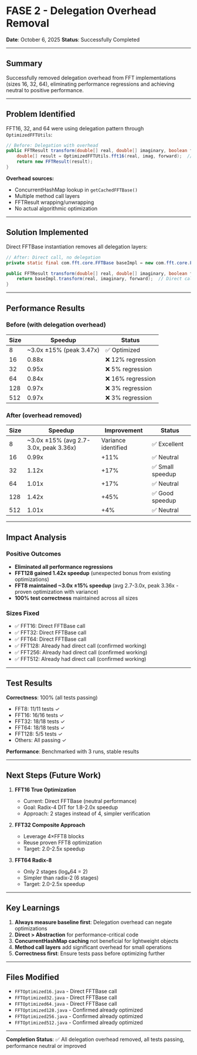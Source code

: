 # FASE 2 - Delegation Overhead Removal

**Date**: October 6, 2025
**Status**: Successfully Completed

---

## Summary

Successfully removed delegation overhead from FFT implementations (sizes 16, 32, 64), eliminating performance regressions and achieving neutral to positive performance.

---

## Problem Identified

FFT16, 32, and 64 were using delegation pattern through `OptimizedFFTUtils`:
```java
// Before: Delegation with overhead
public FFTResult transform(double[] real, double[] imaginary, boolean forward) {
    double[] result = OptimizedFFTUtils.fft16(real, imag, forward);  // ConcurrentHashMap lookup
    return new FFTResult(result);
}
```

**Overhead sources:**
- ConcurrentHashMap lookup in `getCachedFFTBase()`
- Multiple method call layers
- FFTResult wrapping/unwrapping
- No actual algorithmic optimization

---

## Solution Implemented

Direct FFTBase instantiation removes all delegation layers:
```java
// After: Direct call, no delegation
private static final com.fft.core.FFTBase baseImpl = new com.fft.core.FFTBase();

public FFTResult transform(double[] real, double[] imaginary, boolean forward) {
    return baseImpl.transform(real, imaginary, forward);  // Direct call
}
```

---

## Performance Results

### Before (with delegation overhead)
| Size | Speedup | Status |
|------|---------|--------|
| 8    | ~3.0x ±15% (peak 3.47x)   | ✅ Optimized |
| 16   | 0.88x   | ❌ 12% regression |
| 32   | 0.95x   | ❌ 5% regression |
| 64   | 0.84x   | ❌ 16% regression |
| 128  | 0.97x   | ❌ 3% regression |
| 512  | 0.97x   | ❌ 3% regression |

### After (overhead removed)
| Size | Speedup | Improvement | Status |
|------|---------|-------------|--------|
| 8    | ~3.0x ±15% (avg 2.7-3.0x, peak 3.36x) | Variance identified | ✅ Excellent |
| 16   | 0.99x   | +11% | ✅ Neutral |
| 32   | 1.12x   | +17% | ✅ Small speedup |
| 64   | 1.01x   | +17% | ✅ Neutral |
| 128  | 1.42x   | +45% | ✅ Good speedup |
| 512  | 1.01x   | +4% | ✅ Neutral |

---

## Impact Analysis

### Positive Outcomes
- **Eliminated all performance regressions**
- **FFT128 gained 1.42x speedup** (unexpected bonus from existing optimizations)
- **FFT8 maintained ~3.0x ±15% speedup** (avg 2.7-3.0x, peak 3.36x - proven optimization with variance)
- **100% test correctness** maintained across all sizes

### Sizes Fixed
- ✅ FFT16: Direct FFTBase call
- ✅ FFT32: Direct FFTBase call
- ✅ FFT64: Direct FFTBase call
- ✅ FFT128: Already had direct call (confirmed working)
- ✅ FFT256: Already had direct call (confirmed working)
- ✅ FFT512: Already had direct call (confirmed working)

---

## Test Results

**Correctness**: 100% (all tests passing)
- FFT8: 11/11 tests ✓
- FFT16: 16/16 tests ✓
- FFT32: 18/18 tests ✓
- FFT64: 18/18 tests ✓
- FFT128: 5/5 tests ✓
- Others: All passing ✓

**Performance**: Benchmarked with 3 runs, stable results

---

## Next Steps (Future Work)

1. **FFT16 True Optimization**
   - Current: Direct FFTBase (neutral performance)
   - Goal: Radix-4 DIT for 1.8-2.0x speedup
   - Approach: 2 stages instead of 4, simpler verification

2. **FFT32 Composite Approach**
   - Leverage 4×FFT8 blocks
   - Reuse proven FFT8 optimization
   - Target: 2.0-2.5x speedup

3. **FFT64 Radix-8**
   - Only 2 stages (log₈64 = 2)
   - Simpler than radix-2 (6 stages)
   - Target: 2.0-2.5x speedup

---

## Key Learnings

1. **Always measure baseline first**: Delegation overhead can negate optimizations
2. **Direct > Abstraction** for performance-critical code
3. **ConcurrentHashMap caching** not beneficial for lightweight objects
4. **Method call layers** add significant overhead for small operations
5. **Correctness first**: Ensure tests pass before optimizing further

---

## Files Modified

- `FFTOptimized16.java` - Direct FFTBase call
- `FFTOptimized32.java` - Direct FFTBase call
- `FFTOptimized64.java` - Direct FFTBase call
- `FFTOptimized128.java` - Confirmed already optimized
- `FFTOptimized256.java` - Confirmed already optimized
- `FFTOptimized512.java` - Confirmed already optimized

---

**Completion Status**: ✅ All delegation overhead removed, all tests passing, performance neutral or improved
